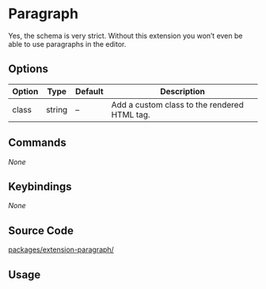 # Paragraph
Yes, the schema is very strict. Without this extension you won’t even be able to use paragraphs in the editor.

## Options
| Option | Type | Default | Description |
| ------ | ---- | ------- | ----------- |
| class | string | – | Add a custom class to the rendered HTML tag. |

## Commands
*None*

## Keybindings
*None*

## Source Code
[packages/extension-paragraph/](https://github.com/ueberdosis/tiptap-next/blob/main/packages/extension-paragraph/)

## Usage
<demo name="Extensions/Paragraph" highlight="11,29" />
